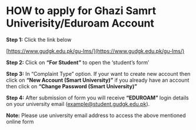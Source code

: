 # HOW to apply for Ghazi Samrt Univerisity/Eduroam Account

**Step 1:** Click the link below

[https://www.gudgk.edu.pk/gu-lms/](https://www.gudgk.edu.pk/gu-lms/)

**Step 2:** Click on **“For Student”**  to open the ‘student’s form’

**Step 3:** In “Complaint Type” option.  If your want to create new account then click on **“New Account  (Smart University)”** if you already have an account then click on **“Change Password (Smart University)”**

**Step 4:** After submission of form you will receive **“EDUROAM”** login details on your university email (example@student.gudgk.edu.pk).

**Note:** Please use university email address to access the above mentioned online form
